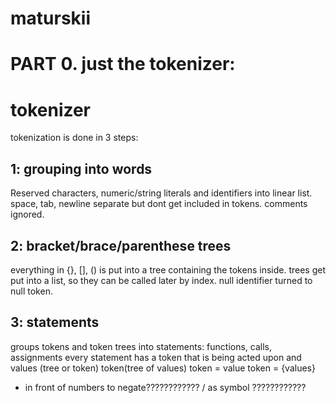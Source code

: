 # maturskii

# PART 0. just the tokenizer:

# tokenizer
tokenization is done in 3 steps:

## 1: grouping into words
Reserved characters, numeric/string literals and identifiers into linear list.
space, tab, newline separate but dont get included in tokens.
comments ignored.

## 2: bracket/brace/parenthese trees
everything in {}, [], () is put into a tree containing the tokens inside. trees get put into a list, so they can be called later by index.
null identifier turned to null token.

## 3: statements
groups tokens and token trees into statements:
functions, calls, assignments
every statement has a token that is being acted upon and values (tree or token)
token(tree of values)
token = value
token = {values}



- in front of numbers to negate????????????
/ as symbol ????????????